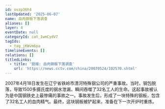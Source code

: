 ```yaml
---
id: ovzp36h4
lastUpdated: '2025-06-07'
name: 血肉钢板下落调查
aliases: []
layer: 4
eventDate: null
categoryId: cat_1wmCydV7
tagIds:
  - tag_jKWvm6pa
timelineEvents: []
relations: []
titledLinks:
  - title: '链接: 血肉钢板下落调查'
    url: 'https://news.cctv.com/china/20070524/102570.shtml'
---
```

2007年4月18日发生在辽宁省铁岭市清河特殊钢公司的严重事故。当时，钢包脱落，导致1500多摄氏度的钢水泄漏，瞬间吞噬了32名工人的生命。这起事故被认为是中国钢铁史上最惨痛的事故之一。事故发生后，形成了一块特殊的钢板，包含了32名工人的血肉精气。最终，这块钢板被铲起来，准备在下一次开炉时重炼。
